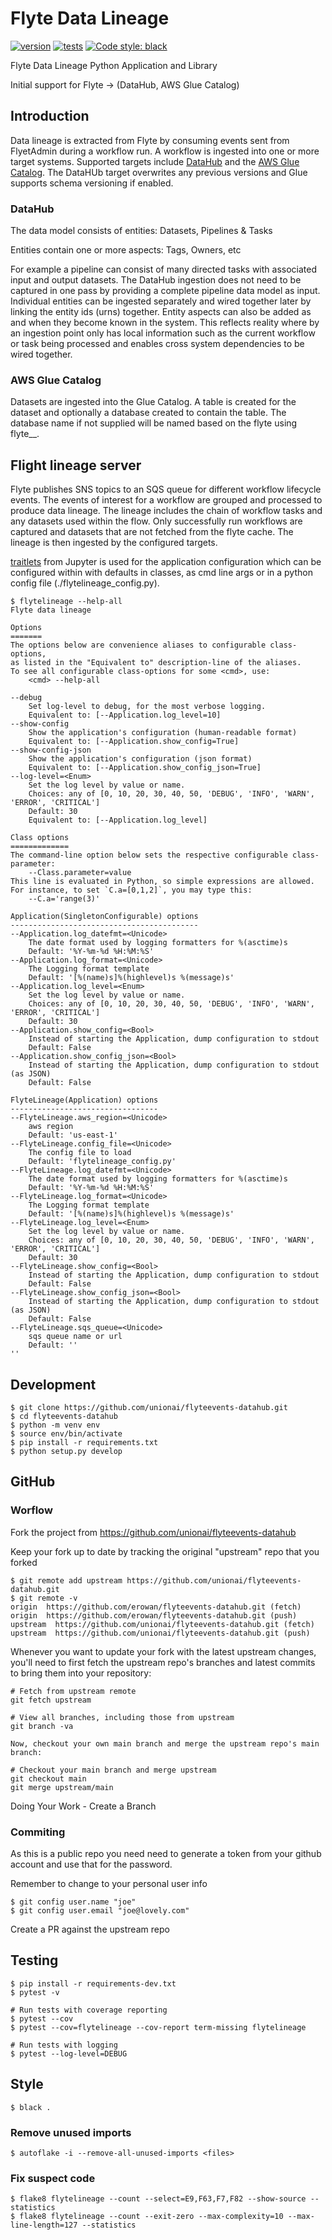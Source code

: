 # Flyte Data Lineage

[![version](https://img.shields.io/badge/version-0.0.2-yellow.svg)](https://semver.org)
[![tests](https://github.com/unionai/flyteevents-datahub/actions/workflows/python-app.yml/badge.svg)](https://github.com/unionai/flyteevents-datahub/actions/workflows/python-app.yml)
[![Code style: black](https://img.shields.io/badge/code%20style-black-000000.svg)](https://github.com/psf/black)

Flyte Data Lineage Python Application and Library

Initial support for Flyte -> (DataHub, AWS Glue Catalog)

## Introduction

Data lineage is extracted from Flyte by consuming events sent from FlyetAdmin during a workflow run. A workflow is ingested into one or more target systems.
Supported targets include [DataHub](https://datahubproject.io/) and the [AWS Glue Catalog](https://docs.aws.amazon.com/glue/latest/dg/aws-glue-api-catalog.html). The DataHUb target overwrites any previous versions and Glue supports schema versioning if enabled.


### DataHub

The data model consists of entities: Datasets, Pipelines & Tasks 

Entities contain one or more aspects: Tags, Owners, etc

For example a pipeline can consist of many directed tasks with associated input and output datasets. The DataHub ingestion does not need to be captured in one pass by providing a complete pipeline data model as input. Individual entities can be ingested separately and wired together later by linking the entity ids (urns) together. Entity aspects can also be added as and when they become known in the system. This reflects reality where by an ingestion point only has local information such as the current workflow or task being processed and enables cross system dependencies to be wired together. 

### AWS Glue Catalog

Datasets are ingested into the Glue Catalog. A table is created for the dataset and optionally a database created to contain the table. The database name if not supplied will be named based on the flyte using flyte_<domain>_<project>.


## Flight lineage server 

Flyte publishes SNS topics to an SQS queue for different workflow lifecycle events.
The events of interest for a workflow are grouped and processed to produce data lineage. The lineage includes the chain of workflow tasks and any datasets used within the flow. Only successfully run workflows are captured and datasets that are not fetched from the flyte cache.
The lineage is then ingested by the configured targets.

[traitlets](https://traitlets.readthedocs.io/en/stable/index.html) from Jupyter is used for the application configuration which can be configured within with defaults in classes, as cmd line args or in a python config file (./flytelineage_config.py).

    $ flytelineage --help-all                                                                                                 
    Flyte data lineage                                                                                                        
                                                                                                                            
    Options                                                                                                                   
    =======                                                                                                                   
    The options below are convenience aliases to configurable class-options,                                                  
    as listed in the "Equivalent to" description-line of the aliases.                                                         
    To see all configurable class-options for some <cmd>, use:                                                                
        <cmd> --help-all                                                                                                      
                                                                                                                            
    --debug                                                                                                                   
        Set log-level to debug, for the most verbose logging.                                                                 
        Equivalent to: [--Application.log_level=10]                                                                           
    --show-config                                                                                                             
        Show the application's configuration (human-readable format)                                                          
        Equivalent to: [--Application.show_config=True]                                                                       
    --show-config-json                                                                                                        
        Show the application's configuration (json format)                                                                    
        Equivalent to: [--Application.show_config_json=True]                                                                  
    --log-level=<Enum>                                                                                                        
        Set the log level by value or name.                                                                                   
        Choices: any of [0, 10, 20, 30, 40, 50, 'DEBUG', 'INFO', 'WARN', 'ERROR', 'CRITICAL']                                 
        Default: 30                                                                                                           
        Equivalent to: [--Application.log_level]                                                                              
                                                                                                                            
    Class options                                                                                                             
    =============                                                                                                             
    The command-line option below sets the respective configurable class-parameter:                                           
        --Class.parameter=value                                                                                               
    This line is evaluated in Python, so simple expressions are allowed.                                                      
    For instance, to set `C.a=[0,1,2]`, you may type this:                                                                    
        --C.a='range(3)'                                                                                                      
                                                                                                                            
    Application(SingletonConfigurable) options                                                                                
    ------------------------------------------                                                                                
    --Application.log_datefmt=<Unicode>                                                                                       
        The date format used by logging formatters for %(asctime)s                                                            
        Default: '%Y-%m-%d %H:%M:%S'                                                                                          
    --Application.log_format=<Unicode>                                                                                        
        The Logging format template                                                                                           
        Default: '[%(name)s]%(highlevel)s %(message)s'                                                                        
    --Application.log_level=<Enum>                                                                                            
        Set the log level by value or name.                                                                                   
        Choices: any of [0, 10, 20, 30, 40, 50, 'DEBUG', 'INFO', 'WARN', 'ERROR', 'CRITICAL']                                 
        Default: 30                                                                                                           
    --Application.show_config=<Bool>                                                                                          
        Instead of starting the Application, dump configuration to stdout                                                     
        Default: False                                                                                                        
    --Application.show_config_json=<Bool>                                                                                     
        Instead of starting the Application, dump configuration to stdout (as JSON)                                           
        Default: False                                                                                                        
                                                                                                                            
    FlyteLineage(Application) options                                                                                         
    ---------------------------------                                                                                         
    --FlyteLineage.aws_region=<Unicode>                                                                                       
        aws region                                                                                                            
        Default: 'us-east-1'                                                                                                  
    --FlyteLineage.config_file=<Unicode>                                                                                      
        The config file to load                                                                                               
        Default: 'flytelineage_config.py'                                                                                     
    --FlyteLineage.log_datefmt=<Unicode>                                                                                      
        The date format used by logging formatters for %(asctime)s                                                            
        Default: '%Y-%m-%d %H:%M:%S'                                                                                          
    --FlyteLineage.log_format=<Unicode>                                                                                       
        The Logging format template                                                                                           
        Default: '[%(name)s]%(highlevel)s %(message)s'                                                                        
    --FlyteLineage.log_level=<Enum>                                                                                           
        Set the log level by value or name.                                                                                   
        Choices: any of [0, 10, 20, 30, 40, 50, 'DEBUG', 'INFO', 'WARN', 'ERROR', 'CRITICAL']                                 
        Default: 30                                                                                                           
    --FlyteLineage.show_config=<Bool>                                                                                         
        Instead of starting the Application, dump configuration to stdout                                                     
        Default: False                                                                                                        
    --FlyteLineage.show_config_json=<Bool>                                                                                    
        Instead of starting the Application, dump configuration to stdout (as JSON)                                           
        Default: False                                                                                                        
    --FlyteLineage.sqs_queue=<Unicode>                                                                                        
        sqs queue name or url                                                                                                 
        Default: ''                                                                                                           ''                                                                                                                                                  
## Development

    $ git clone https://github.com/unionai/flyteevents-datahub.git
    $ cd flyteevents-datahub
    $ python -m venv env                                                                                
    $ source env/bin/activate                                                                      
    $ pip install -r requirements.txt
    $ python setup.py develop                                                                          

## GitHub 

### Worflow

Fork the project from https://github.com/unionai/flyteevents-datahub


Keep your fork up to date by tracking the original "upstream" repo that you forked

    $ git remote add upstream https://github.com/unionai/flyteevents-datahub.git
    $ git remote -v
    origin  https://github.com/erowan/flyteevents-datahub.git (fetch)
    origin  https://github.com/erowan/flyteevents-datahub.git (push)
    upstream  https://github.com/unionai/flyteevents-datahub.git (fetch)
    upstream  https://github.com/unionai/flyteevents-datahub.git (push) 


Whenever you want to update your fork with the latest upstream changes, you'll need to first fetch the upstream repo's branches and latest commits to bring them into your repository:

    # Fetch from upstream remote
    git fetch upstream

    # View all branches, including those from upstream
    git branch -va

    Now, checkout your own main branch and merge the upstream repo's main branch:

    # Checkout your main branch and merge upstream
    git checkout main
    git merge upstream/main

Doing Your Work - Create a Branch  

### Commiting

As this is a public repo you need need to generate a token from your github account and use that for the password. 

Remember to change to your personal user info

    $ git config user.name "joe"
    $ git config user.email "joe@lovely.com"

Create a PR against the upstream repo






##  Testing

    $ pip install -r requirements-dev.txt
    $ pytest -v
    
    # Run tests with coverage reporting
    $ pytest --cov  
    $ pytest --cov=flytelineage --cov-report term-missing flytelineage 

    # Run tests with logging
    $ pytest --log-level=DEBUG 


##  Style

    $ black .

### Remove unused imports

    $ autoflake -i --remove-all-unused-imports <files>

### Fix suspect code

    $ flake8 flytelineage --count --select=E9,F63,F7,F82 --show-source --statistics
    $ flake8 flytelineage --count --exit-zero --max-complexity=10 --max-line-length=127 --statistics

